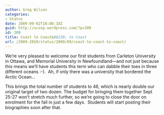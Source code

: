 ```yaml
---
author: Greg Wilson
categories:
- Status
date: 2009-09-02T18:08:18Z
guid: http://ucosp.wordpress.com/?p=209
id: 209
title: Coast to Coast&#8230; to Coast
url: /2009-2010/status/2009/09/coast-to-coast-to-coast/
---
```


We&#8217;re very pleased to welcome our first students from Carleton University in Ottawa, and Memorial University in Newfoundland&#8212;and not just because this means we&#8217;ll have students this term who can dabble their toes in three different oceans :-).  Ah, if only there was a university that bordered the Arctic Ocean&#8230;

This brings the total number of students to 46, which is nearly double our original target of two dozen. The budget for bringing them together Sept 25-27 won&#8217;t stretch much further, so we&#8217;re going to close the door on enrolment for the fall in just a few days.  Students will start posting their biographies soon after that.